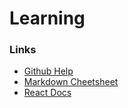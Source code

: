 # Learning

### Links

 - [Github Help](https://help.github.com/articles)
 - [Markdown Cheetsheet](https://github.com/adam-p/markdown-here/wiki/Markdown-Cheatsheet)
 - [React Docs](https://reactjs.org/docs/getting-started.html)